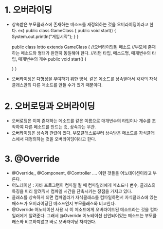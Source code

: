 # 1. 오버라이딩
- 상속받은 부모클래스에 존재하는 메소드를 재정의하는 것을 오버라이딩이라고 한다.
  ex) public class GameClass {
    public void start() {
        System.out.println("게임시작");
    }
  }

  public class lotto extends
  GameClass {
    //오버라이딩된 메소드
    //부모에 존재하는 메소드와 형태가 완전히 동일해야 한다.
    //리턴 타입, 메소드명, 매개변수의 타입, 매개변수의 개수
    public void start() {

    }
  }
- 오버라이딩은 다형성을 부여하기 위한 방식. 같은 메소드를 상속받아서
  각각의 자식클래스만의 다른 매소드를 만들 수가 있기 때문이다.

# 2. 오버로딩과 오버라이딩
- 오버로딩은 이미 존재하는 메소드를 같은 이름으로 매개변수의 타입이나 개수를 조작하여 다른 메소드를 만드는 것, 상속과는 무관.
- 오버라이딩은 상속과 관련이 있다. 부모클래스로부터 상속받은 메소드를 자식클래스에서 재정의하는 것을 오버라이딩이라고 한다.

# 3. @Override
- @Override,, @Component, @Controller .... 이런 것들을 어노테이션이라고 부른다.
- 어노테이션 : 자바 프로그램이 컴파일 될 때 컴파일러에게 메소드나 변수, 클래스의 특징을 미리 알려줘서 컴파일 시간을 단축시키는 장점을 가지고 있다.
- 클래스를 상속하게 되면 컴파일러가 자식클래스를 컴파일하면서 자식클래스에 있는 매소드가 오버라이딩된 메소드인지 부모클래스와 비교한다.
-  @Override 어노테이션 사용 시 이 메소드에게 오버라이드된 메소드라는 것을 컴파일러에게 알려준다.
   그래서  @Override 어노테이션 선언되어있는 메소드는 부모클래스와 비교하지않고 바로 오버라이딩 처리한다.